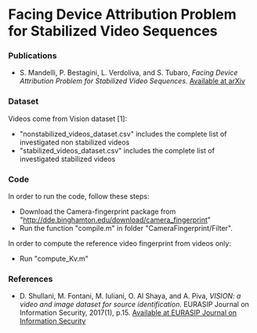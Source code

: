# Facing Device Attribution Problem for Stabilized Video Sequences
### Publications
- S. Mandelli, P. Bestagini, L. Verdoliva, and S. Tubaro,
*Facing Device Attribution Problem for Stabilized Video Sequences*.
[Available at arXiv](https://arxiv.org/pdf/1811.01820.pdf)
### Dataset
Videos come from Vision dataset [1]:
- "nonstabilized_videos_dataset.csv" includes the complete list of investigated non stabilized videos
- "stabilized_videos_dataset.csv" includes the complete list of investigated stabilized videos
### Code
In order to run the code, follow these steps:
- Download the Camera-fingerprint package from "http://dde.binghamton.edu/download/camera_fingerprint"
- Run the function "compile.m" in folder "CameraFingerprint/Filter".

In order to compute the reference video fingerprint from videos only:
- Run "compute_Kv.m"

### References
- D. Shullani, M. Fontani, M. Iuliani, O. Al Shaya, and A. Piva,
*VISION: a video and image dataset for source identification*. EURASIP Journal on Information Security, 2017(1), p.15.
[Available at EURASIP Journal on Information Security](https://doi.org/10.1186/s13635-017-0067-2)
